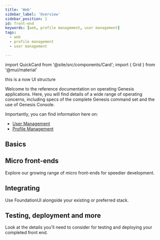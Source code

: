 ```yaml
---
title: 'Web'
sidebar_label: 'Overview'
sidebar_position: 1
id: front-end
keywords: [web, profile management, user management]
tags:
  - web
  - profile management
  - user management

---
```


import QuickCard from '@site/src/components/Card';
import { Grid } from '@mui/material'

this is a now UI structure


Welcome to the reference documentation on operating Genesis applications. Here, you will find details of a wide range of operating concerns, including specs of the complete Genesis command set and the use of Genesis Console.

Importantly, you can find information here on:

- [User Management](../web/micro-front-ends/foundation-entity-management/#user-management)
- [Profile Management](../web/micro-front-ends/foundation-entity-management/#profile-management)

## Basics
<Grid container>
    <Grid item xs={12} md={6} sx={{padding: '1%'}}>
        <QuickCard heading="Basics" link="../web/basics/prerequisites/" text="We have a useful checklist of technologies you need to know about to become a front-end developer, along with links.">
        </QuickCard>
    </Grid>
    <Grid item xs={12} md={6} sx={{padding: '1%'}}>
        <QuickCard heading="Web Components" link="../web/web-components/overview/" text="Explore and examine in detail all the components you can use and extend to create vivid front ends for great usability.">
        </QuickCard>
    </Grid>
    <Grid item xs={12} md={6} sx={{padding: '1%'}}>
        <QuickCard heading="Design systems" link="../web/design-systems/introduction/" text="Use a design system to specify things like typography, colour and sizing. There is a great Preview page where you can actively change different settings and see the effect on screen - and change them immediately.">
        </QuickCard>
    </Grid>
</Grid>

## Micro front-ends
Explore our growing range of micro front-ends for speedier development.

<Grid container>
    <Grid item xs={12} md={6} sx={{padding: '1%'}}>
        <QuickCard heading="Front-end Reporting" link="../web/micro-front-ends/front-end-reporting/foundation-reporting" text="Enable your users to create report specifications, run them, or save them for later use.">
        </QuickCard>
    </Grid>
    <Grid item xs={12} md={6} sx={{padding: '1%'}}>
        <QuickCard heading="Foundation Header" link="../web/micro-front-ends/foundation-header" text="Provide a navigation bar and flyout menu, with routing and account logout capabilities">
        </QuickCard>
    </Grid>
</Grid>

## Integrating
Use FoundationUI alongside your existing or preferred stack.

<Grid container>
    <Grid item xs={12} md={12} sx={{padding: '1%'}}>
        <QuickCard heading="Integrating" link="../web/integrations/introduction/" text="Find details about how to integrate with Angular, React, Vue and Webpack.">
        </QuickCard>
    </Grid>
</Grid>

## Testing, deployment and more
Look at the details you'll need to consider for testing and deploying your completed front end.

<Grid container>
    <Grid item xs={12} md={6} sx={{padding: '1%'}}>
        <QuickCard heading="Testing" link="../web/testing/foundation-testing/" text="Find out about testing using UVU and Playwright. Check out or testing API.">
        </QuickCard>
    </Grid>
    <Grid item xs={12} md={6} sx={{padding: '1%'}}>
        <QuickCard heading="Deployment" link="../web/deploying/introduction/" text="Learn about the default web-server set-up, and manual and automated deployment options.">
        </QuickCard>
    </Grid>
    <Grid item xs={12} md={6} sx={{padding: '1%'}}>
        <QuickCard heading="Layout" link="../web/dynamic-layout/foundation-layout/" text="Registering elements, APIs and more">
        </QuickCard>
    </Grid>
</Grid>
